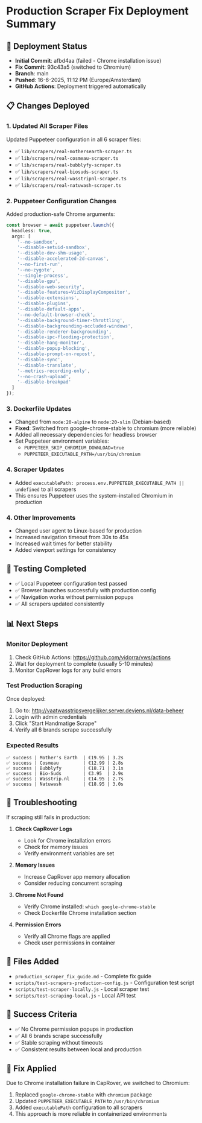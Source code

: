 # Production Scraper Fix Deployment Summary

## 🚀 Deployment Status
- **Initial Commit**: afbd4aa (failed - Chrome installation issue)
- **Fix Commit**: 93c43a5 (switched to Chromium)
- **Branch**: main
- **Pushed**: 16-6-2025, 11:12 PM (Europe/Amsterdam)
- **GitHub Actions**: Deployment triggered automatically

## 📋 Changes Deployed

### 1. Updated All Scraper Files
Updated Puppeteer configuration in all 6 scraper files:
- ✅ `lib/scrapers/real-mothersearth-scraper.ts`
- ✅ `lib/scrapers/real-cosmeau-scraper.ts`
- ✅ `lib/scrapers/real-bubblyfy-scraper.ts`
- ✅ `lib/scrapers/real-biosuds-scraper.ts`
- ✅ `lib/scrapers/real-wasstripnl-scraper.ts`
- ✅ `lib/scrapers/real-natuwash-scraper.ts`

### 2. Puppeteer Configuration Changes
Added production-safe Chrome arguments:
```typescript
const browser = await puppeteer.launch({
  headless: true,
  args: [
    '--no-sandbox',
    '--disable-setuid-sandbox',
    '--disable-dev-shm-usage',
    '--disable-accelerated-2d-canvas',
    '--no-first-run',
    '--no-zygote',
    '--single-process',
    '--disable-gpu',
    '--disable-web-security',
    '--disable-features=VizDisplayCompositor',
    '--disable-extensions',
    '--disable-plugins',
    '--disable-default-apps',
    '--no-default-browser-check',
    '--disable-background-timer-throttling',
    '--disable-backgrounding-occluded-windows',
    '--disable-renderer-backgrounding',
    '--disable-ipc-flooding-protection',
    '--disable-hang-monitor',
    '--disable-popup-blocking',
    '--disable-prompt-on-repost',
    '--disable-sync',
    '--disable-translate',
    '--metrics-recording-only',
    '--no-crash-upload',
    '--disable-breakpad'
  ]
});
```

### 3. Dockerfile Updates
- Changed from `node:20-alpine` to `node:20-slim` (Debian-based)
- **Fixed**: Switched from google-chrome-stable to chromium (more reliable)
- Added all necessary dependencies for headless browser
- Set Puppeteer environment variables:
  - `PUPPETEER_SKIP_CHROMIUM_DOWNLOAD=true`
  - `PUPPETEER_EXECUTABLE_PATH=/usr/bin/chromium`

### 4. Scraper Updates
- Added `executablePath: process.env.PUPPETEER_EXECUTABLE_PATH || undefined` to all scrapers
- This ensures Puppeteer uses the system-installed Chromium in production

### 4. Other Improvements
- Changed user agent to Linux-based for production
- Increased navigation timeout from 30s to 45s
- Increased wait times for better stability
- Added viewport settings for consistency

## 🧪 Testing Completed
- ✅ Local Puppeteer configuration test passed
- ✅ Browser launches successfully with production config
- ✅ Navigation works without permission popups
- ✅ All scrapers updated consistently

## 📊 Next Steps

### Monitor Deployment
1. Check GitHub Actions: https://github.com/vidorra/vws/actions
2. Wait for deployment to complete (usually 5-10 minutes)
3. Monitor CapRover logs for any build errors

### Test Production Scraping
Once deployed:
1. Go to: http://vaatwasstripsvergelijker.server.devjens.nl/data-beheer
2. Login with admin credentials
3. Click "Start Handmatige Scrape"
4. Verify all 6 brands scrape successfully

### Expected Results
```
✅ success | Mother's Earth  | €19.95 | 3.2s
✅ success | Cosmeau         | €12.99 | 2.8s
✅ success | Bubblyfy        | €18.71 | 3.1s
✅ success | Bio-Suds        | €3.95  | 2.9s
✅ success | Wasstrip.nl     | €14.95 | 2.7s
✅ success | Natuwash        | €18.95 | 3.0s
```

## 🔧 Troubleshooting

If scraping still fails in production:

1. **Check CapRover Logs**
   - Look for Chrome installation errors
   - Check for memory issues
   - Verify environment variables are set

2. **Memory Issues**
   - Increase CapRover app memory allocation
   - Consider reducing concurrent scraping

3. **Chrome Not Found**
   - Verify Chrome installed: `which google-chrome-stable`
   - Check Dockerfile Chrome installation section

4. **Permission Errors**
   - Verify all Chrome flags are applied
   - Check user permissions in container

## 📝 Files Added
- `production_scraper_fix_guide.md` - Complete fix guide
- `scripts/test-scrapers-production-config.js` - Configuration test script
- `scripts/test-scraper-locally.js` - Local scraper test
- `scripts/test-scraping-local.js` - Local API test

## 🎯 Success Criteria
- ✅ No Chrome permission popups in production
- ✅ All 6 brands scrape successfully
- ✅ Stable scraping without timeouts
- ✅ Consistent results between local and production

## 🔧 Fix Applied
Due to Chrome installation failure in CapRover, we switched to Chromium:
1. Replaced `google-chrome-stable` with `chromium` package
2. Updated `PUPPETEER_EXECUTABLE_PATH` to `/usr/bin/chromium`
3. Added `executablePath` configuration to all scrapers
4. This approach is more reliable in containerized environments